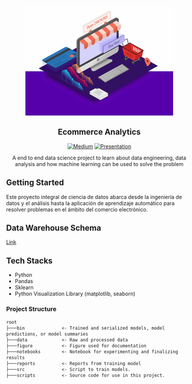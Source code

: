 <p align="center">
    <img src="docs/thumbnail.gif" width="400" alt="Working Out">
    <h2 align="center">Ecommerce Analytics</h2>
    <p align="center"><a href="https://medium.com/@williamong1400/project-1-solving-problem-in-e-commerce-with-data-ac7ed38d7b4" target="_blank"><img src="https://img.shields.io/badge/Medium-gray.svg?&style=flat&logo=medium&logoColor=white" alt="Medium"></a>
    <a href="https://docs.google.com/presentation/d/1xpdKquP4t7rTqpr9T9dSZZaNkU5d6t6deJb6YQQo1Zc/edit?usp=sharing" target="_blank"><img src="https://img.shields.io/badge/Presentation-yellow?&style=flat" alt="Presentation"/></a>
    </p>
    
</p> 
<p align="center">A end to end data science project to learn about data engineering, data analysis and how machine learning can be used to solve the problem</b></p>


## Getting Started

Este proyecto integral de ciencia de datos abarca desde la ingeniería de datos y el análisis hasta la aplicación de aprendizaje automático para resolver problemas en el ámbito del comercio electrónico. 

## Data Warehouse Schema
[Link](https://dbdiagram.io/d/604272d1fcdcb6230b22cecc)

## Tech Stacks
* Python
* Pandas
* Sklearn
* Python Visualization Library (matplotlib, seaborn)

### Project Structure
```
root
├───bin              <- Trained and serialized models, model predictions, or model summaries
├───data             <- Raw and processed data
├───figure           <- Figure used for documentation
├───notebooks        <- Notebook for experimenting and finalizing results
├───reports          <- Reports from training model
├───src              <- Script to train models.
├───scripts          <- Source code for use in this project.

